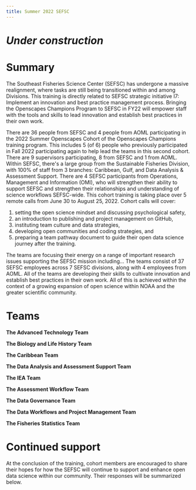 ```yaml
---
title: Summer 2022 SEFSC
---
```


# *Under construction*

# Summary

The Southeast Fisheries Science Center (SEFSC) has undergone a massive realignment, where tasks are still being transitioned within and among Divisions.  This training is directly related to SEFSC strategic initiative I7: Implement an innovation and best practice management process. Bringing the Openscapes Champions Program to SEFSC in FY22 will empower staff with the tools and skills to lead innovation and establish best practices in their own work. 

There are 36 people from SEFSC and 4 people from AOML participating in the 2022 Summer Openscapes Cohort of the Openscapes Champions training program.  This includes 5 (of 6) people who previously participated in Fall 2022 participating again to help lead the teams in this second cohort. There are 9 supervisors participating, 8 from SEFSC and 1 from AOML.  Within SEFSC, there's a large group from the Sustainable Fisheries Division, with 100% of staff from 3 branches: Caribbean, Gulf, and Data Analysis & Assessment Support.  There are 4 SEFSC participants from Operations, Management and Information (OMI), who will strengthen their ability to support SEFSC and strengthen their relationships and understanding of science workflows SEFSC-wide.  This cohort training is taking place over 5 remote calls from June 30 to August 25, 2022. Cohort calls will cover: 

1) setting the open science mindset and discussing psychological safety, 
2) an introduction to publishing and project management on GitHub, 
3) instituting team culture and data strategies, 
4) developing open communities and coding strategies, and 
5) preparing a team pathway document to guide their open data science journey after the training. 

The teams are focusing their energy on a range of important research issues supporting the SEFSC mission including... The teams consist of 37 SEFSC employees across 7 SEFSC divisions, along with 4 employees from AOML. All of the teams are developing their skills to cultivate innovation and establish best practices in their own work.  All of this is achieved within the context of a growing expansion of open science within NOAA and the greater scientific community. 


# Teams

**The Advanced Technology Team** 

**The Biology and Life History Team** 

**The Caribbean Team** 

**The Data Analysis and Assessment Support Team** 

**The IEA Team** 

**The Assessment Workflow Team** 

**The Data Governance Team** 

**The Data Workflows and Project Management Team** 

**The Fisheries Statistics Team** 

# Continued support

At the conclusion of the training, cohort members are encouraged to share their hopes for how the SEFSC will continue to support and enhance open data science within our community. Their responses will be summarized below.
